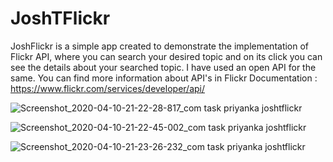 # JoshTFlickr
JoshFlickr is a simple app created to demonstrate the implementation of Flickr API, where you can search your desired topic and on its click
you can see the details about your searched topic. 
I have used an open API for the same. You can find more information about API's in Flickr Documentation : https://www.flickr.com/services/developer/api/

![Screenshot_2020-04-10-21-22-28-817_com task priyanka joshtflickr](https://user-images.githubusercontent.com/43993878/79005166-eca65280-7b73-11ea-95e7-9193193caba1.jpg)


![Screenshot_2020-04-10-21-22-45-002_com task priyanka joshtflickr](https://user-images.githubusercontent.com/43993878/79005192-f5972400-7b73-11ea-90af-a6320febac7c.jpg)


![Screenshot_2020-04-10-21-23-26-232_com task priyanka joshtflickr](https://user-images.githubusercontent.com/43993878/79005223-0182e600-7b74-11ea-8132-5f02d7ac25bf.jpg)

